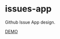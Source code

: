 # issues-app

Github Issue App design. 


[DEMO](https://adampielach.github.io/projects/issues-app/)
